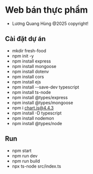 # Web bán thực phẩm
 - Lương Quang Hùng @2025 copyright!

## Cài đặt dự án
 - mkdir fresh-food
 - npm init -y
 - npm install express
 - npm install mongoose
 - npm install dotenv
 - npm install cors
 - npm install ejs
 - npm install --save-dev typescript 
 - npm install ts-node 
 - npm install @types/express 
 - npm install @types/mongoose
 - npm i chart.js@4.4.3
 - npm install -D typescript
 - npm install nodemon 
 - npm install @types/node 

## Run
 - npm start
 - npm run dev
 - npm run build
 - npx ts-node src/index.ts